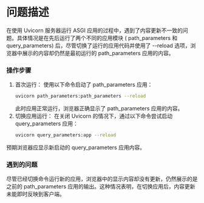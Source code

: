 # 问题描述

在使用 Uvicorn 服务器运行 ASGI 应用的过程中，遇到了内容更新不一致的问题。具体情况是在先后运行了两个不同的应用模块 (
path_parameters 和 query_parameters) 后，尽管切换了运行的应用代码并使用了 --reload 选项，浏览器中展示的内容却仍然是最初运行的
path_parameters 应用的内容。

### 操作步骤

1. 首次运行：
   使用以下命令启动了 path_parameters 应用：
   ```bash
   uvicorn path_parameters:path_parameters --reload
    ```
   此时应用正常运行，浏览器正确显示了 path_parameters 应用的内容。
2. 切换应用运行：
   在关闭 Uvicorn 的情况下，通过以下命令尝试启动 query_parameters 应用：
   ```bash
   uvicorn query_parameters:app --reload
   ```

预期浏览器应显示新启动的 query_parameters 应用内容。

### 遇到的问题

尽管已经切换命令运行新的应用，浏览器中的显示内容却没有更新，仍然展示的是之前的 path_parameters
应用的输出。这种情况表明，在切换应用后，内容更新未能即时反映到客户端。

